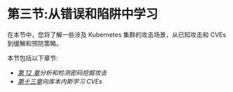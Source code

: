 # 第三节:从错误和陷阱中学习

在本节中，您将了解一些涉及 Kubernetes 集群的攻击场景，从已知攻击和 CVEs 到缓解和预防策略。

本节包括以下章节:

*   [*第 12 章*](12.html#_idTextAnchor369)*分析和检测密码挖掘攻击*
*   [*第十三章*](13.html#_idTextAnchor409)*向库本内斯学习 CVEs*